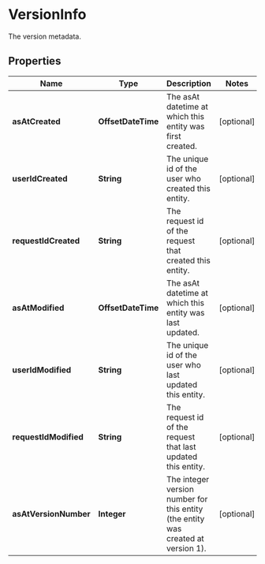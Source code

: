 

# VersionInfo

The version metadata.

## Properties

| Name | Type | Description | Notes |
|------------ | ------------- | ------------- | -------------|
|**asAtCreated** | **OffsetDateTime** | The asAt datetime at which this entity was first created. |  [optional] |
|**userIdCreated** | **String** | The unique id of the user who created this entity. |  [optional] |
|**requestIdCreated** | **String** | The request id of the request that created this entity. |  [optional] |
|**asAtModified** | **OffsetDateTime** | The asAt datetime at which this entity was last updated. |  [optional] |
|**userIdModified** | **String** | The unique id of the user who last updated this entity. |  [optional] |
|**requestIdModified** | **String** | The request id of the request that last updated this entity. |  [optional] |
|**asAtVersionNumber** | **Integer** | The integer version number for this entity (the entity was created at version 1). |  [optional] |



